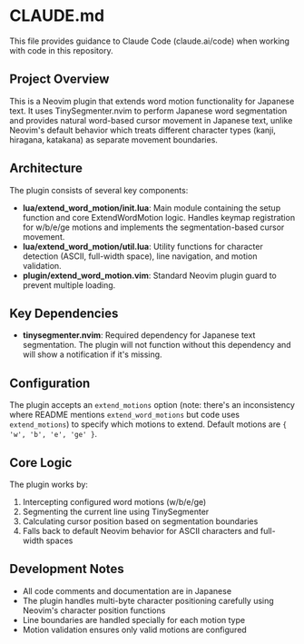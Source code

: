# CLAUDE.md

This file provides guidance to Claude Code (claude.ai/code) when working with code in this repository.

## Project Overview

This is a Neovim plugin that extends word motion functionality for Japanese text. It uses TinySegmenter.nvim to perform Japanese word segmentation and provides natural word-based cursor movement in Japanese text, unlike Neovim's default behavior which treats different character types (kanji, hiragana, katakana) as separate movement boundaries.

## Architecture

The plugin consists of several key components:

- **lua/extend_word_motion/init.lua**: Main module containing the setup function and core ExtendWordMotion logic. Handles keymap registration for w/b/e/ge motions and implements the segmentation-based cursor movement.
- **lua/extend_word_motion/util.lua**: Utility functions for character detection (ASCII, full-width space), line navigation, and motion validation.
- **plugin/extend_word_motion.vim**: Standard Neovim plugin guard to prevent multiple loading.

## Key Dependencies

- **tinysegmenter.nvim**: Required dependency for Japanese text segmentation. The plugin will not function without this dependency and will show a notification if it's missing.

## Configuration

The plugin accepts an `extend_motions` option (note: there's an inconsistency where README mentions `extend_word_motions` but code uses `extend_motions`) to specify which motions to extend. Default motions are `{ 'w', 'b', 'e', 'ge' }`.

## Core Logic

The plugin works by:
1. Intercepting configured word motions (w/b/e/ge)
2. Segmenting the current line using TinySegmenter
3. Calculating cursor position based on segmentation boundaries
4. Falls back to default Neovim behavior for ASCII characters and full-width spaces

## Development Notes

- All code comments and documentation are in Japanese
- The plugin handles multi-byte character positioning carefully using Neovim's character position functions
- Line boundaries are handled specially for each motion type
- Motion validation ensures only valid motions are configured